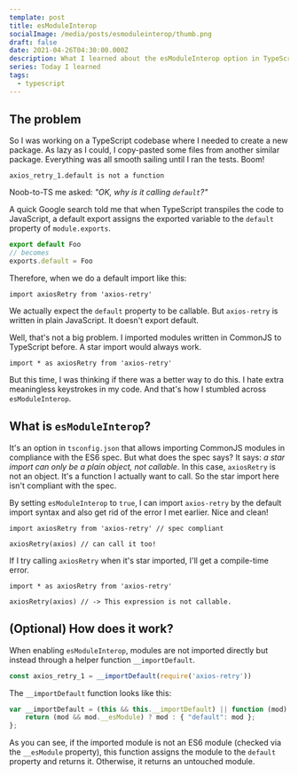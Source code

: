 ```yaml
---
template: post
title: esModuleInterop
socialImage: /media/posts/esmoduleinterop/thumb.png
draft: false
date: 2021-04-26T04:30:00.000Z
description: What I learned about the esModuleInterop option in TypeScript.
series: Today I learned
tags:
  - typescript
---
```

## The problem

So I was working on a TypeScript codebase where I needed to create a new package. As lazy as I could, I copy-pasted some files from another similar package. Everything was all smooth sailing until I ran the tests. Boom!

```
axios_retry_1.default is not a function
```

Noob-to-TS me asked: *"OK, why is it calling `default`?"*

A quick Google search told me that when TypeScript transpiles the code to JavaScript, a default export assigns the exported variable to the `default` property of `module.exports`.

```jsx
export default Foo
// becomes
exports.default = Foo
```

Therefore, when we do a default import like this:

```tsx
import axiosRetry from 'axios-retry'
```

We actually expect the `default` property to be callable. But `axios-retry` is written in plain JavaScript. It doesn't export default.

Well, that's not a big problem. I imported modules written in CommonJS to TypeScript before. A star import would always work.

```tsx
import * as axiosRetry from 'axios-retry'
```

But this time, I was thinking if there was a better way to do this. I hate extra meaningless keystrokes in my code. And that's how I stumbled across `esModuleInterop`.

## What is `esModuleInterop`?

It's an option in `tsconfig.json` that allows importing CommonJS modules in compliance with the ES6 spec. But what does the spec says? It says: *a star import can only be a plain object, not callable*. In this case, `axiosRetry` is not an object. It's a function I actually want to call. So the star import here isn't compliant with the spec.

By setting `esModuleInterop` to `true`, I can import `axios-retry` by the default import syntax and also get rid of the error I met earlier. Nice and clean!

```tsx
import axiosRetry from 'axios-retry' // spec compliant

axiosRetry(axios) // can call it too!
```

If I try calling `axiosRetry` when it's star imported, I'll get a compile-time error.

```tsx
import * as axiosRetry from 'axios-retry'

axiosRetry(axios) // -> This expression is not callable.
```

## (Optional) How does it work?

When enabling `esModuleInterop`, modules are not imported directly but instead through a helper function `__importDefault`.

```jsx
const axios_retry_1 = __importDefault(require('axios-retry'))
```

The `__importDefault` function looks like this:

```jsx
var __importDefault = (this && this.__importDefault) || function (mod) {
    return (mod && mod.__esModule) ? mod : { "default": mod };
};
```

As you can see, if the imported module is not an ES6 module (checked via the `__esModule` property), this function assigns the module to the `default` property and returns it. Otherwise, it returns an untouched module.
